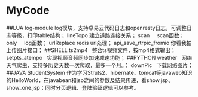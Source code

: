 # MyCode

##LUA
log-module  log模块，支持卓易云代码日志和openresty日志，可调整日志等级，打印table结构；
lineTopo  建立道路连接关系；
scan      scan函数；
only      log函数；
urlReplace  redis url处理；
api_save_rtrpic_fromio  你看我拍上传图片接口；
##SHELL
ts2mp4    整合ts视频文件，按mp4格式输出；
setpts_atempo   实现视频音频同步加速减速功能；
##PYTHON
weather   网络天气爬虫，支持多历史天数一次爬取，最多一个月。；
downPic   下载网络图片；
##JAVA
StudentSystem 作为学习Struts2、hibernate、tomcat等javaweb知识的HelloWorld，在javabean和jsp之间的参数及结果传递，看show.jsp、show_one.jsp；同时分页逻辑、登陆验证逻辑可以参考。
